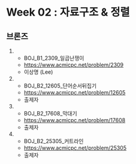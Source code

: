 
# Week 02 : 자료구조 & 정렬

## 브론즈

1. 
   - BOJ_B1_2309_일곱난쟁이
   - https://www.acmicpc.net/problem/2309
   - 이상명 (Lee)
  

2.  
   - BOJ_B2_12605_단어순서뒤집기
   - https://www.acmicpc.net/problem/12605
   - 출제자
  

3.
    - BOJ_B2_17608_막대기
    - https://www.acmicpc.net/problem/17608
    - 출제자  
  

4.
    - BOJ_B2_25305_커트라인
    - https://www.acmicpc.net/problem/25305
    - 출제자

